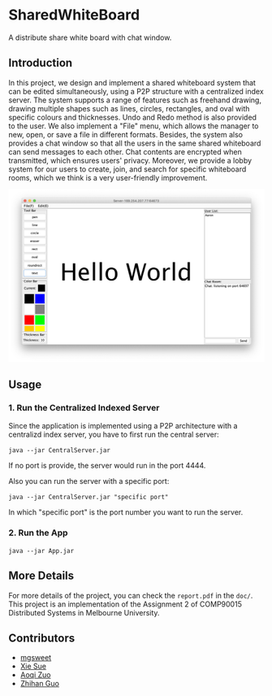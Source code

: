 # SharedWhiteBoard
A distribute share white board with chat window.

## Introduction

In this project, we design and implement a shared whiteboard system that can be edited simultaneously, using a P2P structure with a centralized index server. The system supports a range of features such as freehand drawing, drawing multiple shapes such as lines, circles, rectangles, and oval with specific colours and thicknesses. Undo and Redo method is also provided to the user. We also implement a "File" menu, which allows the manager to new, open, or save a file in different formats. Besides, the system also provides a chat window so that all the users in the same shared whiteboard can send messages to each other. Chat contents are encrypted when transmitted, which ensures users' privacy. Moreover, we provide a lobby system for our users to create, join, and search for specific whiteboard rooms, which we think is a very user-friendly improvement.

![wb](whiteboard.png)

## Usage

### 1. Run the Centralized Indexed Server

Since the application is implemented using a P2P architecture with a centralizd index server, you have to first run the central server:

```
java --jar CentralServer.jar

```

If no port is provide, the server would run in the port 4444.

Also you can run the server with a specific port:

```
java --jar CentralServer.jar "specific port"
```

In which "specific port" is the port number you want to run the server.

### 2. Run the App

```
java --jar App.jar
```

## More Details

For more details of the project, you can check the `report.pdf` in the `doc/`.  This project is an implementation of the Assignment 2 of COMP90015 Distributed Systems in Melbourne University. 

## Contributors

- [mgsweet](mgsweet.com)
- [Xie Sue](https://github.com/SueXie)
- [Aoqi Zuo](https://github.com/aoqiz)
- [Zhihan Guo](https://github.com/zhihan97)







